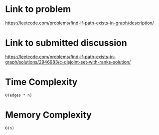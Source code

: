 # Link to problem
https://leetcode.com/problems/find-if-path-exists-in-graph/description/

# Link to submitted discussion
https://leetcode.com/problems/find-if-path-exists-in-graph/solutions/2946983/c-disjoint-set-with-ranks-solution/

# Time Complexity
`O(edges * n)`

# Memory Complexity
`O(n)`
